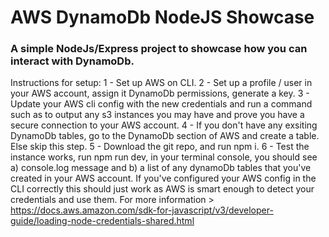 # AWS DynamoDb NodeJS Showcase

### A simple NodeJs/Express project to showcase how you can interact with DynamoDb.

Instructions for setup:
1 - Set up AWS on CLI.
2 - Set up a profile / user in your AWS account, assign it DynamoDb permissions, generate a key.
3 - Update your AWS cli config with the new credentials and run a command such as <aws s3 ls> to output any s3 instances you may have and prove you have a secure connection to your AWS account.
4 - If you don't have any exsiting DynamoDb tables, go to the DynamoDb section of AWS and create a table. Else skip this step.
5 - Download the git repo, and run npm i.
6 - Test the instance works, run npm run dev, in your terminal console, you should see a) console.log message and b) a list of any dynamoDb tables that you've created in your AWS account. If you've configured your AWS config in the CLI correctly this should just work as AWS is smart enough to detect your credentials and use them. For more information > https://docs.aws.amazon.com/sdk-for-javascript/v3/developer-guide/loading-node-credentials-shared.html
